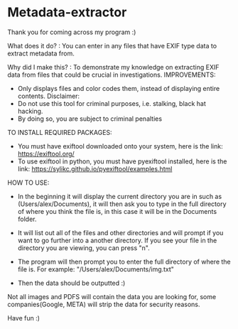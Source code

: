 
# Metadata-extractor

Thank you for coming across my program :)

What does it do? : You can enter in any files that have EXIF type data to extract metadata from. 

Why did I make this? : To demonstrate my knowledge on extracting EXIF data from files that could be crucial in investigations. 
IMPROVEMENTS:
* Only displays files and color codes them, instead of displaying entire contents. 
Disclaimer:
* Do not use this tool for criminal purposes, i.e. stalking,  black hat hacking.
* By doing so, you are subject to criminal penalties

TO INSTALL REQUIRED PACKAGES:
* You must have exiftool downloaded onto your system, here is the link: https://exiftool.org/
* To use exiftool in python, you must have pyexiftool installed, here is the link: https://sylikc.github.io/pyexiftool/examples.html

HOW TO USE:
* In the beginning it will display the current directory you are in such as (Users/alex/Documents), it will then ask you to type in the full directory 
of where you think the file is, in this case it will be in the Documents folder. 

* It will list out all of the files and other directories and will prompt if you want to go further into a another directory. If you see your file in the directory you are viewing, you can press "n". 

* The program will then prompt you to enter the full directory of where the file is. 
For example: "/Users/alex/Documents/img.txt"

* Then the data should be outputted :)

Not all images and PDFS will contain the data you are looking for, some companies(Google, META) will strip the data for security reasons.

Have fun :)
